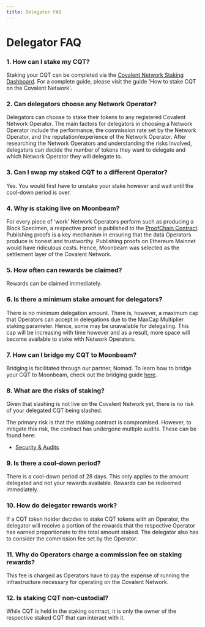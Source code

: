 ```yaml
---
title: Delegator FAQ
---
```


# Delegator FAQ

### 1. How can I stake my CQT?

Staking your CQT can be completed via the [Covalent Network Staking Dashboard](https://www.covalenthq.com/dashboard/#/stake/single-sided/). For a complete guide, please visit the guide 'How to stake CQT on the Covalent Network'.

### 2. Can delegators choose any Network Operator?

Delegators can choose to stake their tokens to any registered Covalent Network Operator. The main factors for delegators in choosing a Network Operator include the performance, the commission rate set by the Network Operator, and the reputation/experience of the Network Operator. After researching the Network Operators and understanding the risks involved, delegators can decide the number of tokens they want to delegate and which Network Operator they will delegate to.

### 3. Can I swap my staked CQT to a different Operator?

Yes. You would first have to unstake your stake however and wait until the cool-down period is over.

### 4. Why is staking live on Moonbeam?

For every piece of ‘work’ Network Operators perform such as producing a Block Specimen, a respective proof is published to the [ProofChain Contract](https://www.covalenthq.com/docs/network/network-resources/glossary/). Publishing proofs is a key mechanism in ensuring that the data Operators produce is honest and trustworthy. Publishing proofs on Ethereum Mainnet would have ridiculous costs. Hence, Moonbeam was selected as the settlement layer of the Covalent Network.  

### 5. How often can rewards be claimed?

Rewards can be claimed immediately.

### 6. Is there a minimum stake amount for delegators?

There is no minimum delegation amount. There is, however, a maximum cap that Operators can accept in delegations due to the MaxCap Multiplier staking parameter. Hence, some may be unavailable for delegating. This cap will be increasing with time however and as a result, more space will become available to stake with Network Operators.

### 7. How can I bridge my CQT to Moonbeam?

Bridging is facilitated through our partner, Nomad. To learn how to bridge your CQT to Moonbeam, check out the bridging guide [here](https://www.covalenthq.com/docs/network/covalent-query-token/bridge/).   

### 8. What are the risks of staking?

Given that slashing is not live on the Covalent Network yet, there is no risk of your delegated CQT being slashed.

The primary risk is that the staking contract is compromised. However, to mitigate this risk, the contract has undergone multiple audits. These can be found here:

- [Security & Audits]()

### 9. Is there a cool-down period?

There is a cool-down period of 28 days. This only applies to the amount delegated and not your rewards available. Rewards can be redeemed immediately.

### 10. How do delegator rewards work?

If a CQT token holder decides to stake CQT tokens with an Operator, the delegator will receive a portion of the rewards that the respective Operator has earned proportionate to the total amount staked. The delegator also has to consider the commission fee set by the Operator.

### 11. Why do Operators charge a commission fee on staking rewards?

This fee is charged as Operators have to pay the expense of running the infrastructure necessary for operating on the Covalent Network.

### 12. Is staking CQT non-custodial?

While CQT is held in the staking contract, it is only the owner of the respective staked CQT that can interact with it. 
